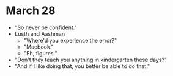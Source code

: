 # March 28
- "So never be confident."
- Lusth and Aashman
  - "Where'd you experience the error?"
  - "Macbook."
  - "Eh, figures."
- "Don't they teach you anything in kindergarten these days?"
- "And if I like doing that, you better be able to do that."
